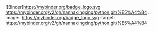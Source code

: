 ![Binder]https://mybinder.org/badge_logo.svg
https://mybinder.org/v2/gh/nannaxingxing/python.git/%E5%A4%B4
.. image:: https://mybinder.org/badge_logo.svg
 :target: https://mybinder.org/v2/gh/nannaxingxing/python.git/%E5%A4%B4

